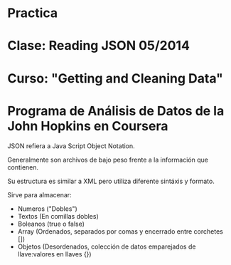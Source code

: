 Practica
========================================================
Clase: Reading JSON 05/2014
========================================================

Curso: "Getting and Cleaning Data"
========================================================
Programa de Análisis de Datos de la John Hopkins en Coursera
========================================================

JSON refiera a Java Script Object Notation.

Generalmente son archivos de bajo peso frente a la información que contienen.

Su estructura es similar a XML pero utiliza diferente sintáxis y formato.

Sirve para almacenar:

- Numeros ("Dobles")
- Textos (En comillas dobles)
- Boleanos (true o false)
- Array (Ordenados, separados por comas y encerrado entre corchetes [])
- Objetos (Desordenados, colección de datos emparejados de llave:valores en llaves {})

